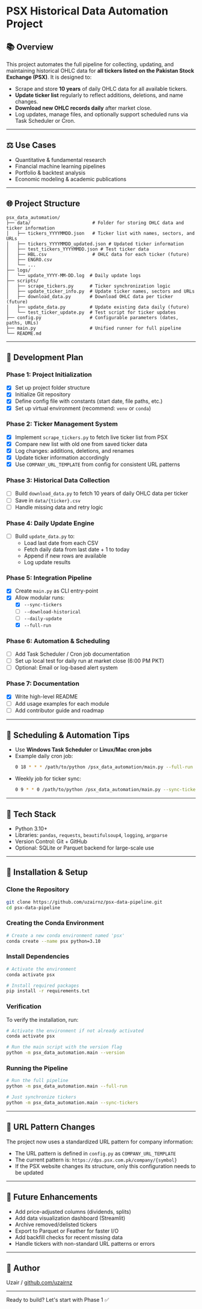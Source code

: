# PSX Historical Data Automation Project

## 📚 Overview
This project automates the full pipeline for collecting, updating, and maintaining historical OHLC data for **all tickers listed on the Pakistan Stock Exchange (PSX)**. It is designed to:

- Scrape and store **10 years** of daily OHLC data for all available tickers.
- **Update ticker list** regularly to reflect additions, deletions, and name changes.
- **Download new OHLC records daily** after market close.
- Log updates, manage files, and optionally support scheduled runs via Task Scheduler or Cron.

---

## ⚖️ Use Cases
- Quantitative & fundamental research
- Financial machine learning pipelines
- Portfolio & backtest analysis
- Economic modeling & academic publications

---

## 🌐 Project Structure
```
psx_data_automation/
├── data/                       # Folder for storing OHLC data and ticker information
│   ├── tickers_YYYYMMDD.json   # Ticker list with names, sectors, and URLs
│   ├── tickers_YYYYMMDD_updated.json # Updated ticker information
│   ├── test_tickers_YYYYMMDD.json # Test ticker data
│   ├── HBL.csv                 # OHLC data for each ticker (future)
│   ├── ENGRO.csv
│   └── ...
├── logs/
│   └── update_YYYY-MM-DD.log  # Daily update logs
├── scripts/
│   ├── scrape_tickers.py      # Ticker synchronization logic
│   ├── update_ticker_info.py  # Update ticker names, sectors and URLs
│   ├── download_data.py       # Download OHLC data per ticker (future)
│   ├── update_data.py         # Update existing data daily (future)
│   └── test_ticker_update.py  # Test script for ticker updates
├── config.py                  # Configurable parameters (dates, paths, URLs)
├── main.py                    # Unified runner for full pipeline
└── README.md
```

---

## 🚀 Development Plan

### Phase 1: Project Initialization
- [x] Set up project folder structure
- [x] Initialize Git repository
- [x] Define config file with constants (start date, file paths, etc.)
- [x] Set up virtual environment (recommend: `venv` or `conda`)

### Phase 2: Ticker Management System
- [x] Implement `scrape_tickers.py` to fetch live ticker list from PSX
- [x] Compare new list with old one from saved ticker data
- [x] Log changes: additions, deletions, and renames
- [x] Update ticker information accordingly
- [x] Use `COMPANY_URL_TEMPLATE` from config for consistent URL patterns

### Phase 3: Historical Data Collection
- [ ] Build `download_data.py` to fetch 10 years of daily OHLC data per ticker
- [ ] Save in `data/{ticker}.csv`
- [ ] Handle missing data and retry logic

### Phase 4: Daily Update Engine
- [ ] Build `update_data.py` to:
  - Load last date from each CSV
  - Fetch daily data from last date + 1 to today
  - Append if new rows are available
  - Log update results

### Phase 5: Integration Pipeline
- [x] Create `main.py` as CLI entry-point
- [x] Allow modular runs:
  - [x] `--sync-tickers`
  - [ ] `--download-historical`
  - [ ] `--daily-update`
  - [x] `--full-run`

### Phase 6: Automation & Scheduling
- [ ] Add Task Scheduler / Cron job documentation
- [ ] Set up local test for daily run at market close (6:00 PM PKT)
- [ ] Optional: Email or log-based alert system

### Phase 7: Documentation
- [x] Write high-level README
- [ ] Add usage examples for each module
- [ ] Add contributor guide and roadmap

---

## 📅 Scheduling & Automation Tips
- Use **Windows Task Scheduler** or **Linux/Mac cron jobs**
- Example daily cron job:
  ```bash
  0 18 * * * /path/to/python /psx_data_automation/main.py --full-run
  ```
- Weekly job for ticker sync:
  ```bash
  0 9 * * 0 /path/to/python /psx_data_automation/main.py --sync-tickers
  ```

---

## 🔧 Tech Stack
- Python 3.10+
- Libraries: `pandas`, `requests`, `beautifulsoup4`, `logging`, `argparse`
- Version Control: Git + GitHub
- Optional: SQLite or Parquet backend for large-scale use

---

## 🚀 Installation & Setup

### Clone the Repository
```bash
git clone https://github.com/uzairnz/psx-data-pipeline.git
cd psx-data-pipeline
```

### Creating the Conda Environment
```bash
# Create a new conda environment named 'psx'
conda create --name psx python=3.10
```

### Install Dependencies
```bash
# Activate the environment
conda activate psx

# Install required packages
pip install -r requirements.txt
```

### Verification
To verify the installation, run:
```bash
# Activate the environment if not already activated
conda activate psx

# Run the main script with the version flag
python -m psx_data_automation.main --version
```

### Running the Pipeline
```bash
# Run the full pipeline
python -m psx_data_automation.main --full-run

# Just synchronize tickers
python -m psx_data_automation.main --sync-tickers
```

---

## 🔄 URL Pattern Changes
The project now uses a standardized URL pattern for company information:
- The URL pattern is defined in `config.py` as `COMPANY_URL_TEMPLATE`
- The current pattern is: `https://dps.psx.com.pk/company/{symbol}`
- If the PSX website changes its structure, only this configuration needs to be updated

---

## 🌟 Future Enhancements
- Add price-adjusted columns (dividends, splits)
- Add data visualization dashboard (Streamlit)
- Archive removed/delisted tickers
- Export to Parquet or Feather for faster I/O
- Add backfill checks for recent missing data
- Handle tickers with non-standard URL patterns or errors

---

## 📍 Author
Uzair / [github.com/uzairnz](https://github.com/uzairnz)

---

Ready to build? Let's start with Phase 1 ✅

